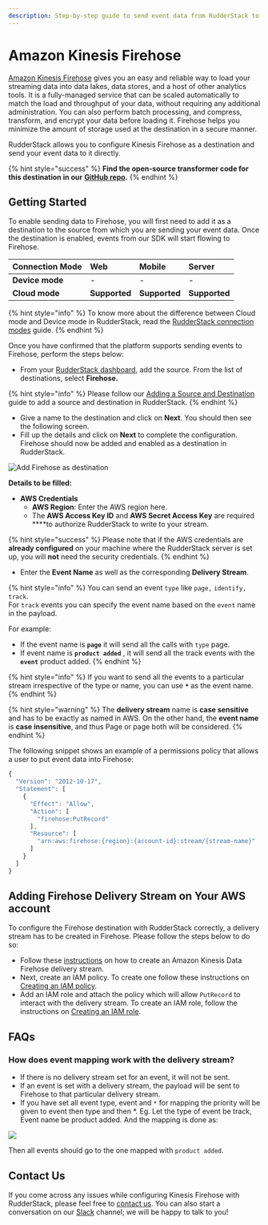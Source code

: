 ```yaml
---
description: Step-by-step guide to send event data from RudderStack to Kinesis Firehose.
---
```


# Amazon Kinesis Firehose

[Amazon Kinesis Firehose](https://aws.amazon.com/kinesis/data-firehose/) gives you an easy and reliable way to load your streaming data into data lakes, data stores, and a host of other analytics tools. It is a fully-managed service that can be scaled automatically to match the load and throughput of your data, without requiring any additional administration. You can also perform batch processing, and compress, transform, and encrypt your data before loading it. Firehose helps you minimize the amount of storage used at the destination in a secure manner.

RudderStack allows you to configure Kinesis Firehose as a destination and send your event data to it directly.

{% hint style="success" %}
**Find the open-source transformer code for this destination in our** [**GitHub repo**](https://github.com/rudderlabs/rudder-transformer/tree/master/v0/destinations/firehose)**.**
{% endhint %}

## Getting Started

To enable sending data to Firehose, you will first need to add it as a destination to the source from which you are sending your event data. Once the destination is enabled, events from our SDK will start flowing to Firehose.

| **Connection Mode** | **Web** | **Mobile** | **Server** |
| :--- | :--- | :--- | :--- |
| **Device mode** | - | - | - |
| **Cloud mode** | **Supported** | **Supported** | **Supported** |

{% hint style="info" %}
 To know more about the difference between Cloud mode and Device mode in RudderStack, read the [RudderStack connection modes](https://docs.rudderstack.com/get-started/rudderstack-connection-modes) guide.
{% endhint %}

Once you have confirmed that the platform supports sending events to Firehose, perform the steps below:

* From your [RudderStack dashboard](https://app.rudderlabs.com/), add the source. From the list of destinations, select **Firehose.**

{% hint style="info" %}
Please follow our [Adding a Source and Destination](https://docs.rudderstack.com/getting-started/adding-source-and-destination-rudderstack) guide to add a source and destination in RudderStack.
{% endhint %}

* Give a name to the destination and click on **Next**. You should then see the following screen.
* Fill up the details and click on **Next** to complete the configuration. Firehose should now be added and enabled as a destination in RudderStack.

![Add Firehose as destination](../../.gitbook/assets/image%20%2888%29.png)

**Details to be filled:**

* **AWS Credentials**
  * **AWS Region**: Enter the AWS region here.
  * The **AWS Access Key ID** and **AWS Secret Access Key** are required ****to authorize RudderStack to write to your stream.

{% hint style="success" %}
Please note that if the AWS credentials are **already configured** on your machine where the RudderStack server is set up, you will **not** need the security credentials.
{% endhint %}

* Enter the **Event Name** as well as the corresponding **Delivery Stream**.

{% hint style="info" %}
You can send an event `type` like `page,` `identify,` `track`.   
For `track` events you can specify the event name based on the `event` name in the payload.

For example:

* If the event name is **`page`** it will send all the calls with `type` page.
* If event name is  **`product added`** , it will send all the track events with the **`event`** product added.
{% endhint %}

{% hint style="info" %}
If you want to send all the events to a particular stream irrespective of the type or name, you can use **`*`** as the event name.
{% endhint %}

{% hint style="warning" %}
The **delivery stream** name is **case sensitive** and has to be exactly as named in AWS. On the other hand, the **event name** is **case insensitive**, and thus Page or page both will be considered.
{% endhint %}



The following snippet shows an example of a permissions policy that allows a user to put event data into Firehose:

```javascript
{
  "Version": "2012-10-17",
  "Statement": [
    {
      "Effect": "Allow",
      "Action": [
        "firehose:PutRecord"
      ],
      "Resource": [
        "arn:aws:firehose:{region}:{account-id}:stream/{stream-name}"
      ]
    }
  ]
}
```

## Adding Firehose Delivery Stream on Your AWS account

To configure the Firehose destination with RudderStack correctly, a delivery stream has to be created in Firehose. Please follow the steps below to do so:

* Follow these [instructions](http://docs.aws.amazon.com/firehose/latest/dev/basic-create.html) on how to create an Amazon Kinesis Data Firehose delivery stream.
* Next, create an IAM policy. To create one follow these instructions on [Creating an IAM policy](http://docs.aws.amazon.com/IAM/latest/UserGuide/access_policies_create.html).
* Add an IAM role and attach the policy which will allow `PutRecord` to interact with the delivery stream. To create an IAM role, follow the instructions on [Creating an IAM role](http://docs.aws.amazon.com/IAM/latest/UserGuide/id_roles_create_for-user.html#roles-creatingrole-user-console).

## FAQs

### How does event mapping work with the delivery stream?

* If there is no delivery stream set for an event, it will not be sent.
* If an event is set with a delivery stream, the payload will be sent to Firehose to that particular delivery stream.
* If you have set all event type, event and `*` for mapping the priority will be given to event  then type and then \*. Eg. Let the type of event be track, Event name be product added. And the mapping is done as:  

![](../../.gitbook/assets/screenshot-2020-07-14-at-10.37.02-pm.png)

Then all events should go to the one mapped with `product added`.

##  Contact Us

If you come across any issues while configuring Kinesis Firehose with RudderStack, please feel free to [contact us](mailto:%20docs@rudderstack.com). You can also start a conversation on our [Slack](https://resources.rudderstack.com/join-rudderstack-slack) channel; we will be happy to talk to you!


